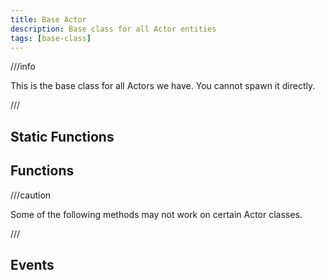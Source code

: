 ```yaml
---
title: Base Actor
description: Base class for all Actor entities
tags: [base-class]
---
```


<HeaderDeclaration type="Class" name="Actor" />

///info

This is the base class for all Actors we have. You cannot spawn it directly.

///


## Static Functions

<StaticFunctionsDeclaration type="Class" name="Actor" />


## Functions

///caution

Some of the following methods may not work on certain Actor classes.

///

<FunctionsDeclaration type="Class" name="Actor" />


## Events

<EventsDeclaration type="Class" name="Actor" />
